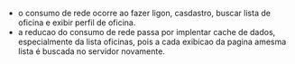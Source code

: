 - o consumo de rede ocorre ao fazer ligon, casdastro, buscar lista de oficina e exibir perfil de oficina.
- a reducao do consumo de rede passa por implentar cache de dados, especialmente da lista oficinas, pois a cada exibicao da pagina amesma lista é buscada no servidor novamente.